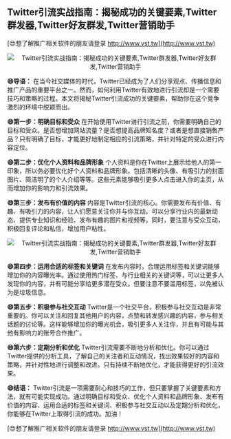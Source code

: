 ## **Twitter引流实战指南：揭秘成功的关键要素,Twitter群发器,Twitter好友群发,Twitter营销助手**

[😍想了解推广相关软件的朋友请登录 http://www.vst.tw](http://www.vst.tw)

 <center><img src="https://vst.tw/MP4/tuiguang/png/4.png" alt="Twitter引流实战指南：揭秘成功的关键要素,Twitter群发器,Twitter好友群发,Twitter营销助手"></center>

**😄导语：**
在当今社交媒体的时代，Twitter已经成为了人们分享观点、传播信息和推广产品的重要平台之一。然而，如何利用Twitter有效地进行引流却是一个需要技巧和策略的过程。本文将揭秘Twitter引流成功的关键要素，帮助你在这个竞争激烈的环境中脱颖而出。

**😄第一步：明确目标和受众**
在开始使用Twitter进行引流之前，你需要明确自己的目标和受众。是否想增加网站流量？是否想提高品牌知名度？或者是想直接销售产品？只有明确了目标，才能更好地制定相应的引流策略，并针对特定的受众进行内容定位。

**😄第二步：优化个人资料和品牌形象**
个人资料是你在Twitter上展示给他人的第一印象，所以务必要优化好个人资料和品牌形象。包括清晰的头像、有吸引力的封面图片、简洁明了的个人介绍等等。这些元素能够吸引更多人点击进入你的主页，从而增加你的影响力和引流效果。

**😄第三步：发布有价值的内容**
内容是Twitter引流的核心。你需要发布有价值、有趣、有吸引力的内容，让人们愿意关注你并与你互动。可以分享行业内的最新动态、提供专业知识和经验、发布有趣的图片和视频等。同时，要注意与受众互动，积极回复评论和私信，增加用户粘性。

 <center><img src="https://vst.tw/MP4/tuiguang/png/0.png" alt="Twitter引流实战指南：揭秘成功的关键要素,Twitter群发器,Twitter好友群发,Twitter营销助手"></center>

**😄第四步：运用合适的标签和关键词**
在发布内容时，合理运用标签和关键词能够增加你的内容曝光率。通过使用热门标签、与行业相关的关键词等，可以让更多人发现你的内容，并有可能分享给更多潜在受众。但要注意不要滥用标签，以免被认为是垃圾信息。

**😄第五步：积极参与社交互动**
Twitter是一个社交平台，积极参与社交互动是非常重要的。你可以关注和回复其他用户的内容，点赞和转发感兴趣的内容，参与相关话题的讨论等。这样能够增加你的曝光机会，吸引更多人关注你，并且有可能与其他有影响力的账号合作推广。

**😄第六步：定期分析和优化**
Twitter引流需要不断地分析和优化。你可以通过Twitter提供的分析工具，了解自己的关注者和互动情况，找出效果较好的内容和策略，并针对性地进行调整和改进。只有持续不断地优化，才能获得更好的引流效果。

**😄结语：**
Twitter引流是一项需要耐心和技巧的工作，但只要掌握了关键要素和方法，就有可能实现成功。通过明确目标和受众、优化个人资料和品牌形象、发布有价值的内容、运用合适的标签和关键词、积极参与社交互动以及定期分析和优化，你能够在Twitter上取得引流的成功。加油！

[😍想了解推广相关软件的朋友请登录 http://www.vst.tw](http://www.vst.tw)



